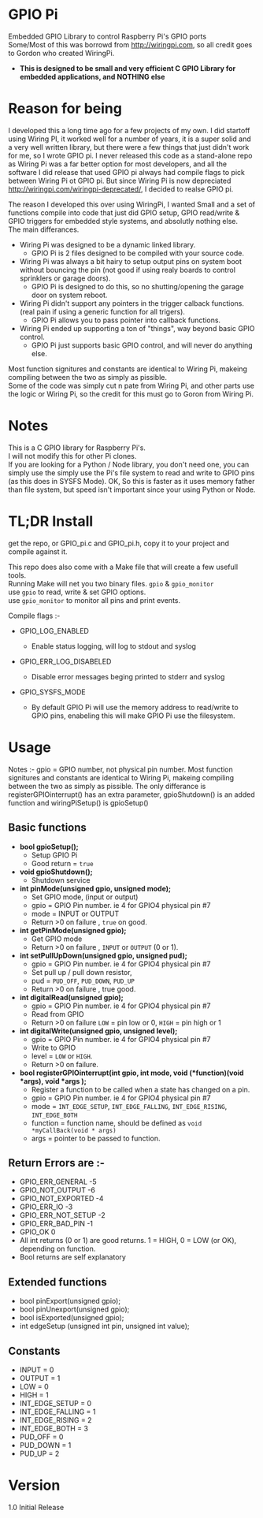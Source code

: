 
# GPIO Pi
Embedded GPIO Library to control Raspberry Pi's GPIO ports<br>
Some/Most of this was borrowd from http://wiringpi.com, so all credit goes to Gordon who created WiringPi.

* <b>This is designed to be small and very efficient C GPIO Library for embedded applications, and NOTHING else</b>
# Reason for being

I developed this a long time ago for a few projects of my own. I did startoff using Wiring PI, it worked well for a number of years, it is a super solid and a very well written library, but there were a few things that just didn't work for me, so I wrote GPIO pi. I never released this code as a stand-alone repo as Wiring Pi was a far better option for most developers, and all the software I did release that used GPIO pi always had compile flags to pick between Wiring Pi ot GPIO pi. But since Wiring Pi is now depreciated http://wiringpi.com/wiringpi-deprecated/, I decided to realse GPIO pi.

The reason I developed this over using WiringPi, I wanted Small and a set of functions compile into code that just did GPIO setup, GPIO read/write & GPIO triggers for embedded style systems, and absolutly nothing else.<br>
The main differances.<br>
- Wiring Pi was designed to be a dynamic linked library.
  - GPIO Pi is 2 files designed to be compiled with your source code.
- Wiring Pi was always a bit hairy to setup output pins on system boot without bouncing the pin (not good if using realy boards to control sprinklers or garage doors).
  - GPIO Pi is designed to do this, so no shutting/opening the garage door on system reboot.
- Wiring Pi didn't support any pointers in the trigger calback functions. (real pain if using a generic function for all trigers).
  - GPIO Pi allows you to pass pointer into callback functions.
- Wiring Pi ended up supporting a ton of "things", way beyond basic GPIO control.
  - GPIO Pi just supports basic GPIO control, and will never do anything else.

Most function signitures and constants are identical to Wiring Pi, makeing compiling between the two as simply as pissible.<br>
Some of the code was simply cut n pate from Wiring Pi, and other parts use the logic or Wiring Pi, so the credit for this must go to Goron from Wiring Pi. 

# Notes

This is a C GPIO library for Raspberry Pi's.<br>
I will not modify this for other Pi clones.<br>
If you are looking for a Python / Node library, you don't need one, you can simply use the simply use the Pi's file system to read and write to GPIO pins (as this does in SYSFS Mode). OK, So this is faster as it uses memory father than file system, but speed isn't important since your using Python or Node.

# TL;DR Install
get the repo, or GPIO_pi.c and GPIO_pi.h, copy it to your project and compile against it.

This repo does also come with a Make file that will create a few usefull tools.<br>
Running Make will net you two binary files. `gpio` & `gpio_monitor`<br>
use `gpio` to read, write & set GPIO options.<br>
use `gpio_monitor` to monitor all pins and print events.

Compile flags :-

- GPIO_LOG_ENABLED
  - Enable status logging, will log to stdout and syslog

- GPIO_ERR_LOG_DISABELED
  - Disable error messages beging printed to stderr and syslog

- GPIO_SYSFS_MODE
  - By default GPIO Pi will use the memory address to read/write to GPIO pins, enabeling this will make GPIO Pi use the filesystem.

# Usage

Notes :-
gpio = GPIO number, not physical pin number.
Most function signitures and constants are identical to Wiring Pi, makeing compiling between the two as simply as pissible. The only differance is registerGPIOinterrupt() has an extra parameter, gpioShutdown() is an added function and wiringPiSetup() is gpioSetup() 

## Basic functions

- <b>bool gpioSetup();</b>
  - Setup GPIO Pi
  - Good return = `true`
- <b>void gpioShutdown();</b>
  - Shutdown service
- <b>int pinMode(unsigned gpio, unsigned mode);</b>
  - Set GPIO mode, (input or output)
  - gpio = GPIO Pin number.  ie 4 for GPIO4 physical pin #7
  - mode = INPUT or OUTPUT
  - Return >0 on failure , `true` on good.
- <b>int getPinMode(unsigned gpio);</b>
  - Get GPIO mode
  - Return >0 on failure , `INPUT` or `OUTPUT` (0 or 1).
- <b>int setPullUpDown(unsigned gpio, unsigned pud);</b>
  - gpio = GPIO Pin number.  ie 4 for GPIO4 physical pin #7
  - Set pull up / pull down resistor,
  - pud = `PUD_OFF`, `PUD_DOWN`, `PUD_UP`
  - Return >0 on failure , true good.
- <b>int digitalRead(unsigned gpio);</b>
  - gpio = GPIO Pin number.  ie 4 for GPIO4 physical pin #7                  
  - Read from GPIO
  - Return >0 on failure `LOW` = pin low or 0, `HIGH` = pin high or 1
- <b>int digitalWrite(unsigned gpio, unsigned level);</b>
  - gpio = GPIO Pin number.  ie 4 for GPIO4 physical pin #7 
  - Write to GPIO  
  - level = `LOW` or `HIGH`.
  - Return >0 on failure.
- <b>bool registerGPIOinterrupt(int gpio, int mode, void (*function)(void *args), void *args );</b>
  - Register a function to be called when a state has changed on a pin.
  - gpio = GPIO Pin number.  ie 4 for GPIO4 physical pin #7
  - mode = `INT_EDGE_SETUP`, `INT_EDGE_FALLING`, `INT_EDGE_RISING`, `INT_EDGE_BOTH`
  - function = function name, should be defined as `void *myCallBack(void * args)`
  - args = pointer to be passed to function.

## Return Errors are :-
- GPIO_ERR_GENERAL    -5
- GPIO_NOT_OUTPUT     -6
- GPIO_NOT_EXPORTED   -4
- GPIO_ERR_IO         -3
- GPIO_ERR_NOT_SETUP  -2
- GPIO_ERR_BAD_PIN    -1
- GPIO_OK              0
- All int returns (0 or 1) are good returns.  1 = HIGH, 0 = LOW (or OK), depending on function.
- Bool returns are self explanatory

## Extended functions

- bool pinExport(unsigned gpio);
- bool pinUnexport(unsigned gpio);
- bool isExported(unsigned gpio);
- int edgeSetup (unsigned int pin, unsigned int value);

## Constants

- INPUT             = 0
- OUTPUT            = 1
- LOW               = 0
- HIGH              = 1
- INT_EDGE_SETUP	= 0
- INT_EDGE_FALLING	= 1
- INT_EDGE_RISING	= 2
- INT_EDGE_BOTH		= 3
- PUD_OFF			= 0
- PUD_DOWN		    = 1
- PUD_UP			= 2

# Version

1.0 Initial Release
